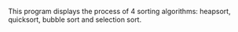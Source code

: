 This program displays the process of 4 sorting algorithms: heapsort, quicksort, bubble sort and selection sort.